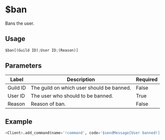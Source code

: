 # $ban
Bans the user.

## Usage
```py
$ban[(Guild ID);User ID;(Reason)]
```

## Parameters
| Label | Description | Required |
| ----- | ----------- | -------- |
| Guild ID | The guild on which user should be banned. | False |
| User ID | The user who should to be banned. | True |
| Reason | Reason of ban. | False |

## Example
```py
<Client>.add_command(name='!command', code='$sendMessage[User banned!] $ban[$message]')
```
